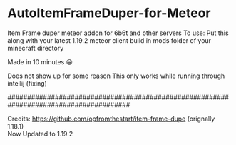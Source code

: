 # AutoItemFrameDuper-for-Meteor
Item Frame duper meteor addon for 6b6t and other servers
To use:
Put this along with your latest 1.19.2 meteor client build in mods folder of your minecraft directory

Made in 10 minutes 😁

Does not show up for some reason
This only works while running through intellij (fixing)

#######################################################################################

Credits: https://github.com/opfromthestart/item-frame-dupe   (orignally 1.18.1)        
Now Updated to 1.19.2 
